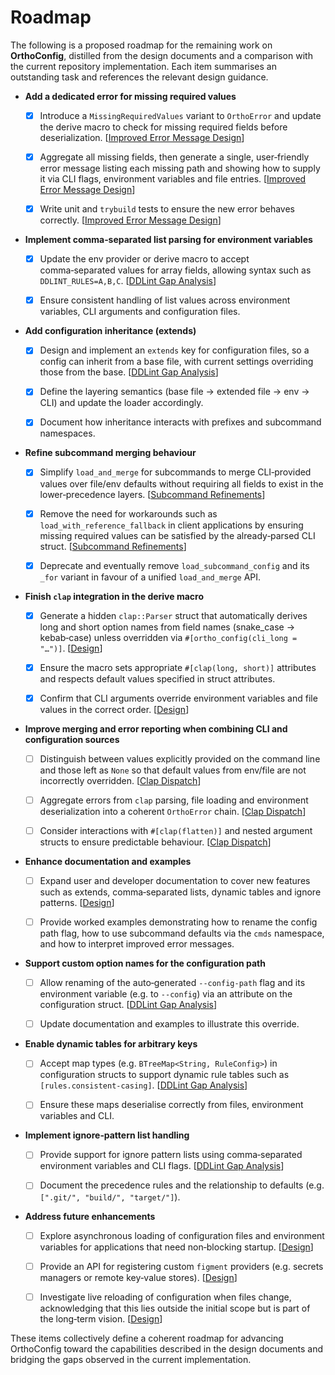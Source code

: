 # Roadmap

The following is a proposed roadmap for the remaining work on **OrthoConfig**,
distilled from the design documents and a comparison with the current
repository implementation. Each item summarises an outstanding task and
references the relevant design guidance.

- **Add a dedicated error for missing required values**

  - [x] Introduce a `MissingRequiredValues` variant to `OrthoError` and update
    the derive macro to check for missing required fields before
    deserialization.
    [[Improved Error Message Design](improved-error-message-design.md)]

  - [x] Aggregate all missing fields, then generate a single, user‑friendly
    error message listing each missing path and showing how to supply it via
    CLI flags, environment variables and file entries.
    [[Improved Error Message Design](improved-error-message-design.md)]

  - [x] Write unit and `trybuild` tests to ensure the new error behaves
    correctly.
    [[Improved Error Message Design](improved-error-message-design.md)]

- **Implement comma‑separated list parsing for environment variables**

  - [x] Update the env provider or derive macro to accept comma‑separated values
    for array fields, allowing syntax such as `DDLINT_RULES=A,B,C`.
    [[DDLint Gap Analysis](ddlint-gap-analysis.md)]

  - [x] Ensure consistent handling of list values across environment variables,
    CLI arguments and configuration files.

- **Add configuration inheritance (extends)**

  - [x] Design and implement an `extends` key for configuration files, so a
    config can inherit from a base file, with current settings overriding those
    from the base. [[DDLint Gap Analysis](ddlint-gap-analysis.md)]

  - [x] Define the layering semantics (base file → extended file → env → CLI)
    and update the loader accordingly.

  - [x] Document how inheritance interacts with prefixes and subcommand
    namespaces.

- **Refine subcommand merging behaviour**

  - [x] Simplify `load_and_merge` for subcommands to merge CLI‑provided values
    over file/env defaults without requiring all fields to exist in the
    lower‑precedence layers.
    [[Subcommand Refinements](subcommand-refinements.md)]

  - [x] Remove the need for workarounds such as `load_with_reference_fallback`
    in client applications by ensuring missing required values can be satisfied
    by the already‑parsed CLI struct.
    [[Subcommand Refinements](subcommand-refinements.md)]

  - [x] Deprecate and eventually remove `load_subcommand_config` and its `_for`
    variant in favour of a unified `load_and_merge` API.

- **Finish `clap` integration in the derive macro**

  - [x] Generate a hidden `clap::Parser` struct that automatically derives long
    and short option names from field names (snake_case → kebab‑case) unless
    overridden via `#[ortho_config(cli_long = "…")]`. [[Design](design.md)]

  - [x] Ensure the macro sets appropriate `#[clap(long, short)]` attributes and
    respects default values specified in struct attributes.

  - [x] Confirm that CLI arguments override environment variables and file
    values in the correct order. [[Design](design.md)]

- **Improve merging and error reporting when combining CLI and configuration
  sources**

  - [ ] Distinguish between values explicitly provided on the command line and
    those left as `None` so that default values from env/file are not
    incorrectly overridden.
    [[Clap Dispatch](clap-dispatch-and-ortho-config-integration.md)]

  - [ ] Aggregate errors from `clap` parsing, file loading and environment
    deserialization into a coherent `OrthoError` chain.
    [[Clap Dispatch](clap-dispatch-and-ortho-config-integration.md)]

  - [ ] Consider interactions with `#[clap(flatten)]` and nested argument
    structs to ensure predictable behaviour.
    [[Clap Dispatch](clap-dispatch-and-ortho-config-integration.md)]

- **Enhance documentation and examples**

  - [ ] Expand user and developer documentation to cover new features such as
    extends, comma‑separated lists, dynamic tables and ignore patterns.
    [[Design](design.md)]

  - [ ] Provide worked examples demonstrating how to rename the config path
    flag, how to use subcommand defaults via the `cmds` namespace, and how to
    interpret improved error messages.

- **Support custom option names for the configuration path**

  - [ ] Allow renaming of the auto‑generated `--config-path` flag and its
    environment variable (e.g. to `--config`) via an attribute on the
    configuration struct. [[DDLint Gap Analysis](ddlint-gap-analysis.md)]

  - [ ] Update documentation and examples to illustrate this override.

- **Enable dynamic tables for arbitrary keys**

  - [ ] Accept map types (e.g. `BTreeMap<String, RuleConfig>`) in configuration
    structs to support dynamic rule tables such as `[rules.consistent-casing]`.
    [[DDLint Gap Analysis](ddlint-gap-analysis.md)]

  - [ ] Ensure these maps deserialise correctly from files, environment
    variables and CLI.

- **Implement ignore‑pattern list handling**

  - [ ] Provide support for ignore pattern lists using comma‑separated
    environment variables and CLI flags.
    [[DDLint Gap Analysis](ddlint-gap-analysis.md)]

  - [ ] Document the precedence rules and the relationship to defaults (e.g.
    `[".git/", "build/", "target/"]`).

- **Address future enhancements**

  - [ ] Explore asynchronous loading of configuration files and environment
    variables for applications that need non‑blocking startup.
    [[Design](design.md#7-future-work)]

  - [ ] Provide an API for registering custom `figment` providers (e.g. secrets
    managers or remote key‑value stores). [[Design](design.md#7-future-work)]

  - [ ] Investigate live reloading of configuration when files change,
    acknowledging that this lies outside the initial scope but is part of the
    long‑term vision. [[Design](design.md#7-future-work)]

These items collectively define a coherent roadmap for advancing OrthoConfig
toward the capabilities described in the design documents and bridging the gaps
observed in the current implementation.
